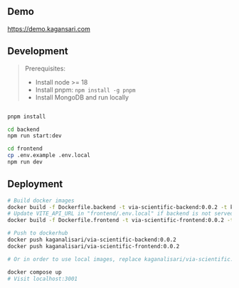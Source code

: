 ## Demo

https://demo.kagansari.com

## Development

> Prerequisites:
>
> - Install node >= 18
> - Install pnpm: `npm install -g pnpm`
> - Install MongoDB and run locally

```bash

pnpm install

cd backend
npm run start:dev

cd frontend
cp .env.example .env.local
npm run dev

```

## Deployment

```bash
# Build docker images
docker build -f Dockerfile.backend -t via-scientific-backend:0.0.2 -t kaganalisari/via-scientific-backend:0.0.2 --platform linux/amd64 .
# Update VITE_API_URL in "frontend/.env.local" if backend is not served from localhost
docker build -f Dockerfile.frontend -t via-scientific-frontend:0.0.2 -t kaganalisari/via-scientific-frontend:0.0.2 --platform linux/amd64 .

# Push to dockerhub
docker push kaganalisari/via-scientific-backend:0.0.2
docker push kaganalisari/via-scientific-frontend:0.0.2

# Or in order to use local images, replace kaganalisari/via-scientific... with via-scientific...

docker compose up
# Visit localhost:3001
```
